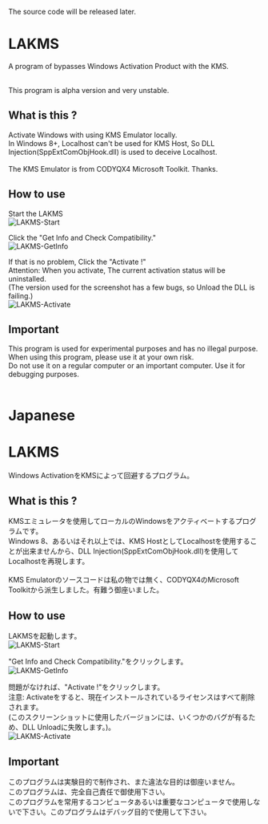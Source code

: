 The source code will be released later.
# LAKMS
A program of bypasses Windows Activation Product with the KMS.<br><br>

This program is alpha version and very unstable.

## What is this ?
Activate Windows with using KMS Emulator locally.<br>
In Windows 8+, Localhost can't be used for KMS Host, So DLL Injection(SppExtComObjHook.dll) is used to deceive Localhost.<br><br>
The KMS Emulator is from CODYQX4 Microsoft Toolkit. Thanks.

## How to use
Start the LAKMS<br>
![LAKMS-Start](https://github.com/zulux07437/LAKMS/blob/main/LAKMS-Image/LAKMS-Start.png)<br>

Click the "Get Info and Check Compatibility."<br>
![LAKMS-GetInfo](https://github.com/zulux07437/LAKMS/blob/main/LAKMS-Image/LAKMS-GetInfo.png)<br>

If that is no problem, Click the "Activate !"<br>
Attention: When you activate, The current activation status will be uninstalled.<br>
(The version used for the screenshot has a few bugs, so Unload the DLL is failing.)<br>
![LAKMS-Activate](https://github.com/zulux07437/LAKMS/blob/main/LAKMS-Image/LAKMS-Activate.png)<br>

## Important
This program is used for experimental purposes and has no illegal purpose.<br>
When using this program, please use it at your own risk.<br>
Do not use it on a regular computer or an important computer. Use it for debugging purposes.<br><br>





# Japanese
# LAKMS
Windows ActivationをKMSによって回避するプログラム。

## What is this ?
KMSエミュレータを使用してローカルのWindowsをアクティベートするプログラムです。<br>
Windows 8、あるいはそれ以上では、KMS HostとしてLocalhostを使用することが出来ませんから、DLL Injection(SppExtComObjHook.dll)を使用してLocalhostを再現します。<br><br>
KMS Emulatorのソースコードは私の物では無く、CODYQX4のMicrosoft Toolkitから派生しました。有難う御座いました。

## How to use
LAKMSを起動します。<br>
![LAKMS-Start](https://github.com/zulux07437/LAKMS/blob/main/LAKMS-Image/LAKMS-Start.png)<br>

"Get Info and Check Compatibility."をクリックします。<br>
![LAKMS-GetInfo](https://github.com/zulux07437/LAKMS/blob/main/LAKMS-Image/LAKMS-GetInfo.png)<br>

問題がなければ、"Activate !"をクリックします。<br>
注意: Activateをすると、現在インストールされているライセンスはすべて削除されます。<br>
(このスクリーンショットに使用したバージョンには、いくつかのバグが有るため、DLL Unloadに失敗します。)。<br>
![LAKMS-Activate](https://github.com/zulux07437/LAKMS/blob/main/LAKMS-Image/LAKMS-Activate.png)<br>

## Important
このプログラムは実験目的で制作され、また違法な目的は御座いません。<br>
このプログラムは、完全自己責任で御使用下さい。<br>
このプログラムを常用するコンピュータあるいは重要なコンピュータで使用しないで下さい。このプログラムはデバッグ目的で使用して下さい。

